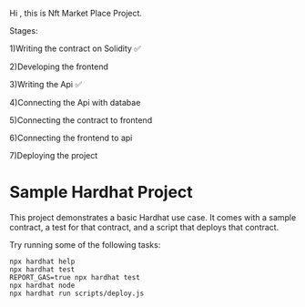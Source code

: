 Hi , this is Nft Market Place Project.

Stages:

1)Writing the contract on Solidity ✅

2)Developing the frontend

3)Writing the Api ✅

4)Connecting the Api with databae

5)Connecting the contract to frontend

6)Connecting the frontend to api

7)Deploying the project

# Sample Hardhat Project

This project demonstrates a basic Hardhat use case. It comes with a sample contract, a test for that contract, and a script that deploys that contract.

Try running some of the following tasks:

```shell
npx hardhat help
npx hardhat test
REPORT_GAS=true npx hardhat test
npx hardhat node
npx hardhat run scripts/deploy.js
```
